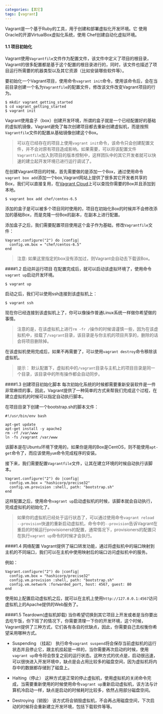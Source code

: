 ```yaml
---
categories: [其它]
tags: [vagrant]
---
```


Vagrant是一个基于Ruby的工具，用于创建和部署虚拟化开发环境。它 使用Oracle的开源VirtualBox虚拟化系统，使用 Chef创建自动化虚拟环境。

#### 1.1 项目初始化

Vagrant使用`Vagrantfile`文件作为配置文件，该文件中定义了项目的根目录，Vagrant的很多配置都是基于这个配置的根目录进行的，同时，该文件也描述了项目运行所需要的机器类型以及其它资源（比如安装哪些软件等）。

要初始化一个Vagrant项目，使用命令`vagrant init`命令，使用该命令后，会在当前目录创建一个名为`Vagrantfile`的配置文件，修改该文件改变Vagrant项目的行为。


    $ mkdir vagrant_getting_started
    $ cd vagrant_getting_started
    $ vagrant init


<!--more-->

Vagrant使用盒子（box）创建开发环境，所谓的盒子就是一个已经配置好的基础的虚拟机镜像，Vagrant避免了每次创建项目都去重新创建虚拟机，而是按照`Vagrantfile`文件的配置从基础镜像创建这个Box。

> 可以在已经存在的项目上使用`vagrant init`命令，该命令只会创建配置文件，并不会对原有项目造成影响。如果需要，可以将该配置文件`Vagrantfile`加入到项目的版本控制中，这样团队中的其它开发者就可以快速的建立起开发环境已进行运行调试了。

在创建Vagrant项目的时候，首先需要做的是添加一个Box，通过使用命令`vagrant box add`添加一个box,Vagrant网站上提供了很多其它开发者共享的Box，我们可以直接复用，在[Vagrant Cloud](https://vagrantcloud.com/)上可以查找你需要的Box并且添加到本地。


    $ vagrant box add chef/centos-6.5


添加的盒子是可以被多个项目同时使用的，项目在初始化Box的时候并不会修改添加的基础Box，而是克隆一份Box的副本，在副本上进行配置。

添加盒子之后，我们需要配置项目使用这个盒子作为基础，修改`Vagrantfile`文件：


    Vagrant.configure("2") do |config|
      config.vm.box = "chef/centos-6.5"
    end

> 注意: 如果这里指定的box没有添加过，则Vagrant会自动去下载该Box。

####1.2 启动并运行项目
在配置完成后，就可以启动该虚拟环境了，使用命令`vagrant up`启动开发环境。


    $ vagrant up


启动之后，我们可以使用ssh连接到该虚拟机上：


    $ vagrant ssh


现在你已经连接到该虚拟机上了，你可以像操作普通Linux系统一样做你希望做的事情。

> 注意的是，在该虚拟机上进行`rm -fr /`操作的时候请谨慎一些，因为在该虚拟机中，挂载了`/vagrant`目录，该目录是与你主机的项目共享的，删除的话会将项目删除掉。

在该虚拟机使用完成后，如果不再需要了，可以使用`vagrant destroy`命令移除该虚拟机。

> 提示： 默认配置下，虚拟机中的`/vagrant`目录与主机上的项目目录是同一个目录，该目录中的所有操作都会自动同步。

####1.3 创建项目初始化脚本
每次初始化系统的时候都需要重新安装软件是一件非常麻烦的事，因此，Vagrant提供了一种简单的方式来帮我们完成这个过程，在建立虚拟机的时候可以指定自动执行脚本。

在项目目录下创建一个bootstrap.sh的脚本文件：

    #!/usr/bin/env bash

    apt-get update
    apt-get install -y apache2
    rm -rf /var/www
    ln -fs /vagrant /var/www


该脚本是在Ubuntu环境下使用的，如果你是用的Box是CentOS，则不能使用`apt-get`命令了，而应该使用`yum`命令完成程序的安装。

接下来，我们需要配置`Vagrantfile`文件，让其在建立环境的时候自动执行该脚本。

    Vagrant.configure("2") do |config|
      config.vm.box = "hashicorp/precise32"
      config.vm.provision :shell, path: "bootstrap.sh"
    end


这样配置之后，使用命令`vagrant up`启动虚拟机的时候，该脚本就会自动执行，完成虚拟机的初始化了。

> 如果你的虚拟机已经处于运行状态了，可以通过使用命令`vagrant reload --provision`快速的重新启动虚拟机，命令中的`--provision`告诉Vagrant在重启的时候运行provisioners的配置，通常情况下，provisioners的配置只在执行`vagrant up`命令的时候才会执行。

####1.4 网络配置
Vagrant提供了端口转发功能，通过将虚拟机中的端口映射到主机的不同端口，我们可以在主机中使用映射后的端口访问虚拟机中的服务。

例如：

    Vagrant.configure("2") do |config|
      config.vm.box = "hashicorp/precise32"
      config.vm.provision :shell, path: "bootstrap.sh"
      config.vm.network :forwarded_port, host: 4567, guest: 80
    end

使用如上配置启动虚拟机之后，就可以在主机上使用`http://127.0.0.1:4567`访问虚拟机上的Apache提供的Web服务了。


####1.5 Teardown(虚拟机卸载)
当你希望切换到其它项目上开发或者是当你要出去吃午饭，你下班了的情况下，你需要清理一下你的开发环境，这个时候，Vagrant提供了三种方式，它们各有各自的优缺点，因此，你需要自己去权衡你希望采用哪种方式。

- Suspending （挂起）
	执行命令`vagrant suspend`将会保存当前虚拟机的运行状态并且停止它，跟主机挂起是一样的，当你需要再次启动的时候，使用`vagrant up`命令将会恢复之前的运行状态。这种方式的优点是，启动很迅速，可以很快进入开发环境中，缺点是会占用比较多的磁盘空间，因为虚拟机将内存中的数据都存储到了磁盘上。

- Halting（停止）
	这种方式是正常的停止虚拟机，使用虚拟机的关闭命令完成，当需要重新使用的时候使用命令`vagrant up`重新启动虚拟机，该方法与计算机冷启动一样，缺点是启动的时候耗时比较多，依然占用部分磁盘空间。

- Destroying（销毁）
	该方式将会销毁虚拟机，不会再占用磁盘空间，下次启动的时候将会重新建立开发环境，包括下载软件等等。
